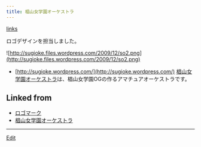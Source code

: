 ```yaml
---
title: 椙山女学園オーケストラ
---
```

[links](/links)

ロゴデザインを担当しました。

![http://sugioke.files.wordpress.com/2009/12/so2.png](http://sugioke.files.wordpress.com/2009/12/so2.png)

* [http://sugioke.wordpress.com/](http://sugioke.wordpress.com/)
[椙山女学園オーケストラ](/椙山女学園オーケストラ)は、椙山女学園OGの作るアマチュアオーケストラです。



## Linked from

* [ロゴマーク](/ロゴマーク)
* [椙山女学園オーケストラ](/椙山女学園オーケストラ)


----

[Edit](https://github.com/vitroid/vitroid.github.io/edit/master/MD/椙山女学園オーケストラ.md)

